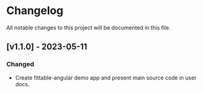 # Changelog

All notable changes to this project will be documented in this file.

## [v1.1.0] - 2023-05-11

### Changed

- Create fittable-angular demo app and present main source code in user docs.
